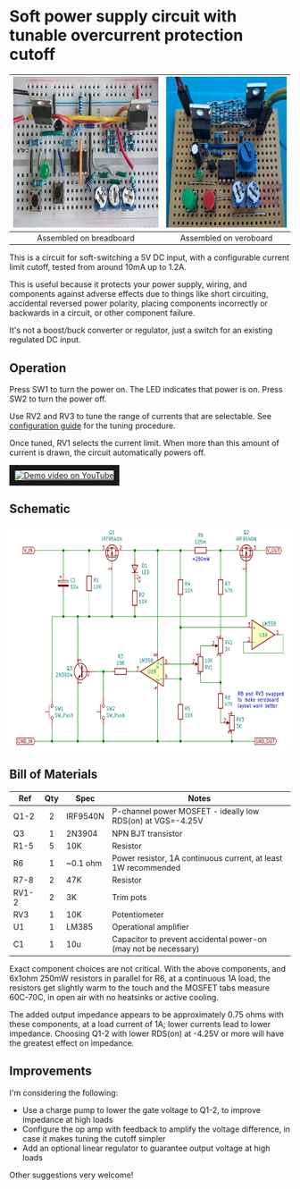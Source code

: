 # Soft power supply circuit with tunable overcurrent protection cutoff

<img src="docs/v4_breadboard.jpg" title="Power control circuit assembled on breadboard" height="270"> | <img src="docs/v4_veroboard.jpg" title="Power control circuit assembled on veroboard" height="270">
:----:|:----:
Assembled on breadboard | Assembled on veroboard

This is a circuit for soft-switching a 5V DC input, with a configurable current limit cutoff, tested from around 10mA up to 1.2A.

This is useful because it protects your power supply, wiring, and components against adverse effects due to things like 
short circuiting, accidental reversed power polarity, placing components incorrectly or backwards in a circuit, or other
component failure.

It's not a boost/buck converter or regulator, just a switch for an existing regulated DC input.

## Operation

Press SW1 to turn the power on.  The LED indicates that power is on.  Press SW2 to turn the power off.

Use RV2 and RV3 to tune the range of currents that are selectable.  See [configuration guide](docs/configuration.md) for the tuning procedure.

Once tuned, RV1 selects the current limit.  When more than this amount of current is drawn, the circuit automatically powers off.

<a href="http://www.youtube.com/watch?feature=player_embedded&v=DyxhS2SbpGM" target="_blank"><img src="http://img.youtube.com/vi/DyxhS2SbpGM/0.jpg" alt="Demo video on YouTube" width="240" height="180" border="10" /></a>

## Schematic

<img src="docs/v4_schematic.png" title="Power control circuit schematic (v4)" height="400">

## Bill of Materials

| Ref    | Qty  | Spec     | Notes |
| ------ |:----:| ----     | ----- |
| Q1-2   |   2  | IRF9540N | P-channel power MOSFET - ideally low RDS(on) at VGS=-4.25V |
| Q3     |   1  | 2N3904   | NPN BJT transistor |
| R1-5   |   5  | 10K      | Resistor |
| R6     |   1  | ~0.1 ohm | Power resistor, 1A continuous current, at least 1W recommended |
| R7-8   |   2  | 47K      | Resistor |
| RV1-2  |   2  | 3K       | Trim pots |
| RV3    |   1  | 10K      | Potentiometer |
| U1     |   1  | LM385    | Operational amplifier |
| C1     |   1  | 10u      | Capacitor to prevent accidental power-on (may not be necessary) |

Exact component choices are not critical.  With the above components, and 6x1ohm 250mW resistors in parallel for R6, at a continuous 1A load, 
the resistors get slightly warm to the touch and the MOSFET tabs measure 60C-70C, in open air with no heatsinks or active cooling.

The added output impedance appears to be approximately 0.75 ohms with these components, at a load current of 1A; lower currents 
lead to lower impedance.  Choosing Q1-2 with lower RDS(on) at -4.25V or more will have the greatest effect on impedance.

## Improvements

I'm considering the following:

* Use a charge pump to lower the gate voltage to Q1-2, to improve impedance at high loads
* Configure the op amp with feedback to amplify the voltage difference, in case it makes tuning the cutoff simpler
* Add an optional linear regulator to guarantee output voltage at high loads

Other suggestions very welcome!
